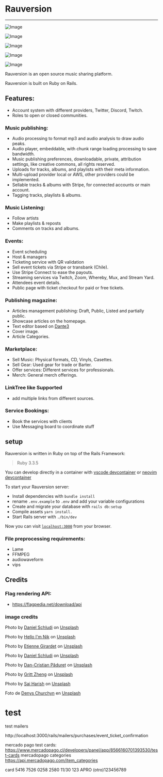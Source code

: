# Rauversion

---

![Image](https://github.com/user-attachments/assets/7ec88799-364f-4200-8fc2-160a7a47bfa8)

![Image](https://github.com/user-attachments/assets/9610bc9e-c5ba-47dc-a8a1-4dd9eb781d10)

![Image](https://github.com/user-attachments/assets/c6e13ff3-5ef6-41d1-bbd8-66533f68815e)

![Image](https://github.com/user-attachments/assets/36512ed5-1520-4723-b02b-3c92ad7ab433)

![Image](https://github.com/user-attachments/assets/028a6093-7f1a-4bf9-8fff-bbcebb4a1e18)


<!-- [![CI](https://github.com/rauversion/rauversion-ror/actions/workflows/ruby.yml/badge.svg)](https://github.com/rauversion/rauversion-ror/actions/workflows/ruby.yml)

[![Maintainability](https://api.codeclimate.com/v1/badges/29736b742904813c7fec/maintainability)](https://codeclimate.com/github/rauversion/rauversion-ror/maintainability)-->

Rauversion is an open source music sharing platform.

Rauversion is built on Ruby on Rails.


## Features:
 + Account system with different providers, Twitter, Discord, Twitch.
 + Roles to open or closed communities.
  
### Music publishing:
  + Audio processing to format mp3 and audio analysis to draw audio peaks.
  + Audio player, embeddable, with chunk range loading processing to save bandwidth.
  + Music publishing preferences, downloadable, private, attribution settings, like creative commons, all rights reserved.
  + Uploads for tracks, albums, and playlists with their meta information.
  + Multi-upload provider local or AWS, other providers could be implemented.
  + Sellable tracks & albums with Stripe, for connected accounts or main account.
  + Tagging tracks, playlists & albums.
### Music Listening:
  + Follow artists
  + Make playlists & reposts
  + Comments on tracks and albums.

### Events: 
  + Event scheduling
  + Host & managers
  + Ticketing service with QR validation
  + Sell event tickets via Stripe or transbank (Chile).
  + Use Stripe Connect to ease the payouts.
  + Streaming services via Twitch, Zoom, Whereby, Mux, and Stream Yard.
  + Attendees event details.
  + Public page with ticket checkout for paid or free tickets.

### Publishing magazine:
  + Articles management publishing: Draft, Public, Listed and partially public.
  + Showcase articles on the homepage.
  + Text editor based on [Dante3](https://dante-editor.dev)
  + Cover image.
  + Article Categories.
  
### Marketplace:
  + Sell Music: Physical formats, CD, Vinyls, Casettes.
  + Sell Gear: Used gear for trade or Barter.
  + Offer services: Different services for professionals.
  + Merch: General merch offerings.
  
### LinkTree like Supported
  + add multiple links from different sources.

### Service Bookings:
  + Book the services with clients
  + Use Messaging board to coordinate stuff

## setup

Rauversion is written in Ruby on top of the Rails Framework:

> Ruby 3.3.5

You can develop directly in a container with [vscode devcontainer](https://marketplace.visualstudio.com/items?itemName=ms-vscode-remote.remote-containers) or [neovim devcontainer](https://github.com/jamestthompson3/nvim-remote-containers)

To start your Rauversion server:

  * Install dependencies with `bundle install`
  * rename `.env.example` to `.env` and add your variable configurations
  * Create and migrate your database with `rails db:setup`
  * Compile assets `yarn install.`
  * Start Rails server with `./bin/dev`

Now you can visit [`localhost:3000`](http://localhost:3000) from your browser.


### File preprocessing requirements:

+ Lame
+ FFMPEG
+ audiowaveform
+ vips

## Credits

### Flag rendering API:

+ https://flagpedia.net/download/api

### image credits


Photo by <a href="https://unsplash.com/@schluditsch?utm_source=unsplash&utm_medium=referral&utm_content=creditCopyText">Daniel Schludi</a> on <a href="https://unsplash.com/?utm_source=unsplash&utm_medium=referral&utm_content=creditCopyText">Unsplash</a>

Photo by <a href="https://unsplash.com/@helloimnik?utm_source=unsplash&utm_medium=referral&utm_content=creditCopyText">Hello I'm Nik</a> on <a href="https://unsplash.com/s/photos/music-studio?utm_source=unsplash&utm_medium=referral&utm_content=creditCopyText">Unsplash</a>

Photo by <a href="https://unsplash.com/@etiennegirardet?utm_source=unsplash&utm_medium=referral&utm_content=creditCopyText">Etienne Girardet</a> on <a href="https://unsplash.com/s/photos/music-studio?utm_source=unsplash&utm_medium=referral&utm_content=creditCopyText">Unsplash</a>

Photo by <a href="https://unsplash.com/@schluditsch?utm_source=unsplash&utm_medium=referral&utm_content=creditCopyText">Daniel Schludi</a> on <a href="https://unsplash.com/s/photos/music-studio?utm_source=unsplash&utm_medium=referral&utm_content=creditCopyText">Unsplash</a>
  
Photo by <a href="https://unsplash.com/@dancristianpaduret?utm_source=unsplash&utm_medium=referral&utm_content=creditCopyText">Dan-Cristian Pădureț</a> on <a href="https://unsplash.com/s/photos/music-studio?utm_source=unsplash&utm_medium=referral&utm_content=creditCopyText">Unsplash</a>
  
Photo by <a href="https://unsplash.com/@grittzheng?utm_source=unsplash&utm_medium=referral&utm_content=creditCopyText">Gritt Zheng</a> on <a href="https://unsplash.com/s/photos/music-studio?utm_source=unsplash&utm_medium=referral&utm_content=creditCopyText">Unsplash</a>

Photo by <a href="https://unsplash.com/@saiharishk?utm_source=unsplash&utm_medium=referral&utm_content=creditCopyText">Sai Harish</a> on <a href="https://unsplash.com/?utm_source=unsplash&utm_medium=referral&utm_content=creditCopyText">Unsplash</a>

Foto de <a href="https://unsplash.com/@denitdao?utm_source=unsplash&utm_medium=referral&utm_content=creditCopyText">Denys Churchyn</a> en <a href="https://unsplash.com/es/s/fotos/black-background-gradient?utm_source=unsplash&utm_medium=referral&utm_content=creditCopyText">Unsplash</a>
  
  
  


# test
test mailers

http://localhost:3000/rails/mailers/purchases/event_ticket_confirmation


mercado pago test cards:
https://www.mercadopago.cl/developers/panel/app/8566160701393530/test-cards
mercadopago categories
https://api.mercadopago.com/item_categories


card 5416 7526 0258 2580 11/30 123 APRO (otro)123456789